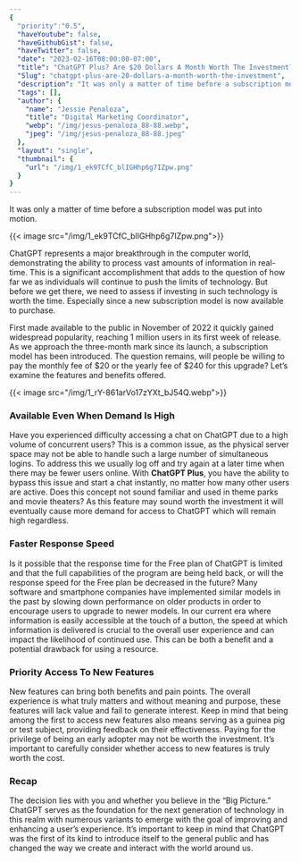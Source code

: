 ```yaml
---
{
  "priority":"0.5",
  "haveYoutube": false,
  "haveGithubGist": false,
  "haveTwitter": false,
  "date": "2023-02-16T08:00:00-07:00",
  "title": "ChatGPT Plus? Are $20 Dollars A Month Worth The Investment?",
  "Slug": "chatgpt-plus-are-20-dollars-a-month-worth-the-investment",
  "description": "It was only a matter of time before a subscription model was put into motion. ChatGPT represents a major breakthrough in the computer world…",
  "tags": [],
  "author": {
    "name": "Jessie Penaloza",
    "title": "Digital Marketing Coordinator",
    "webp": "/img/jesus-penaloza_88-88.webp",
    "jpeg": "/img/jesus-penaloza_88-88.jpeg"
  },
  "layout": "single",
  "thumbnail": {
    "url": "/img/1_ek9TCfC_blIGHhp6g7IZpw.png"
  }
}
---
```



It was only a matter of time before a subscription model was put into motion.

{{< image src="/img/1_ek9TCfC_blIGHhp6g7IZpw.png">}}

ChatGPT represents a major breakthrough in the computer world, demonstrating the ability to process vast amounts of information in real-time. This is a significant accomplishment that adds to the question of how far we as individuals will continue to push the limits of technology. But before we get there, we need to assess if investing in such technology is worth the time. Especially since a new subscription model is now available to purchase.

First made available to the public in November of 2022 it quickly gained widespread popularity, reaching 1 million users in its first week of release. As we approach the three-month mark since its launch, a subscription model has been introduced. The question remains, will people be willing to pay the monthly fee of $20 or the yearly fee of $240 for this upgrade? Let’s examine the features and benefits offered.

{{< image src="/img/1_rY-861arVo17zYXt_bJ54Q.webp">}}

### Available Even When Demand Is High

Have you experienced difficulty accessing a chat on ChatGPT due to a high volume of concurrent users? This is a common issue, as the physical server space may not be able to handle such a large number of simultaneous logins. To address this we usually log off and try again at a later time when there may be fewer users online. With **ChatGPT Plus**, you have the ability to bypass this issue and start a chat instantly, no matter how many other users are active. Does this concept not sound familiar and used in theme parks and movie theaters? As this feature may sound worth the investment it will eventually cause more demand for access to ChatGPT which will remain high regardless.

### Faster Response Speed

Is it possible that the response time for the Free plan of ChatGPT is limited and that the full capabilities of the program are being held back, or will the response speed for the Free plan be decreased in the future? Many software and smartphone companies have implemented similar models in the past by slowing down performance on older products in order to encourage users to upgrade to newer models. In our current era where information is easily accessible at the touch of a button, the speed at which information is delivered is crucial to the overall user experience and can impact the likelihood of continued use. This can be both a benefit and a potential drawback for using a resource.

### Priority Access To New Features

New features can bring both benefits and pain points. The overall experience is what truly matters and without meaning and purpose, these features will lack value and fail to generate interest. Keep in mind that being among the first to access new features also means serving as a guinea pig or test subject, providing feedback on their effectiveness. Paying for the privilege of being an early adopter may not be worth the investment. It’s important to carefully consider whether access to new features is truly worth the cost.

### Recap

The decision lies with you and whether you believe in the “Big Picture.” ChatGPT serves as the foundation for the next generation of technology in this realm with numerous variants to emerge with the goal of improving and enhancing a user’s experience. It’s important to keep in mind that ChatGPT was the first of its kind to introduce itself to the general public and has changed the way we create and interact with the world around us.
